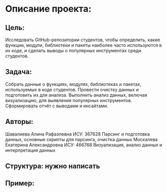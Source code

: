 # Описание проекта:
## Цель: 
Исследовать GitHub-репозитории студентов, чтобы определить, какие функции, модули, библиотеки и пакеты наиболее часто используются в их коде, и сделать выводы о популярных инструментах среди студентов.

## Задача:
Собрать данные о функциях, модулях, библиотеках и пакетах, используемых в коде студентов.
Провести очистку данных и подготовить их для анализа.
Выполнить анализ данных, включая визуализацию, для выявления популярных инструментов.
Сформировать отчёт с выводами и инсайтами.

## Авторы:
Шавалиева Алина Рафаэлевна
ИСУ: 367628
Парсинг и подготовка данных, основные скрипты для парсинга, очистка данных 
Москалева Екатерина Александровна
ИСУ: 466768
Визуализация, анализ данных и интерпретация данных

## Структура: нужно написать
## Пример:

